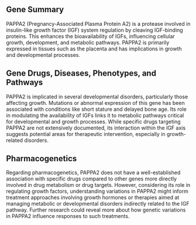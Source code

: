 ## Gene Summary
PAPPA2 (Pregnancy-Associated Plasma Protein A2) is a protease involved in insulin-like growth factor (IGF) system regulation by cleaving IGF-binding proteins. This enhances the bioavailability of IGFs, influencing cellular growth, development, and metabolic pathways. PAPPA2 is primarily expressed in tissues such as the placenta and has implications in growth and developmental processes.

## Gene Drugs, Diseases, Phenotypes, and Pathways
PAPPA2 is implicated in several developmental disorders, particularly those affecting growth. Mutations or abnormal expression of this gene has been associated with conditions like short stature and delayed bone age. Its role in modulating the availability of IGFs links it to metabolic pathways critical for developmental and growth processes. While specific drugs targeting PAPPA2 are not extensively documented, its interaction within the IGF axis suggests potential areas for therapeutic intervention, especially in growth-related disorders.

## Pharmacogenetics
Regarding pharmacogenetics, PAPPA2 does not have a well-established association with specific drugs compared to other genes more directly involved in drug metabolism or drug targets. However, considering its role in regulating growth factors, understanding variations in PAPPA2 might inform treatment approaches involving growth hormones or therapies aimed at managing metabolic or developmental disorders indirectly related to the IGF pathway. Further research could reveal more about how genetic variations in PAPPA2 influence responses to such treatments.
